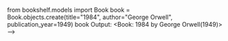 
from bookshelf.models import Book
book = Book.objects.create(title="1984", author="George Orwell", publication_year=1949)
book
Output:
<Book: 1984 by George Orwell(1949)> -->

